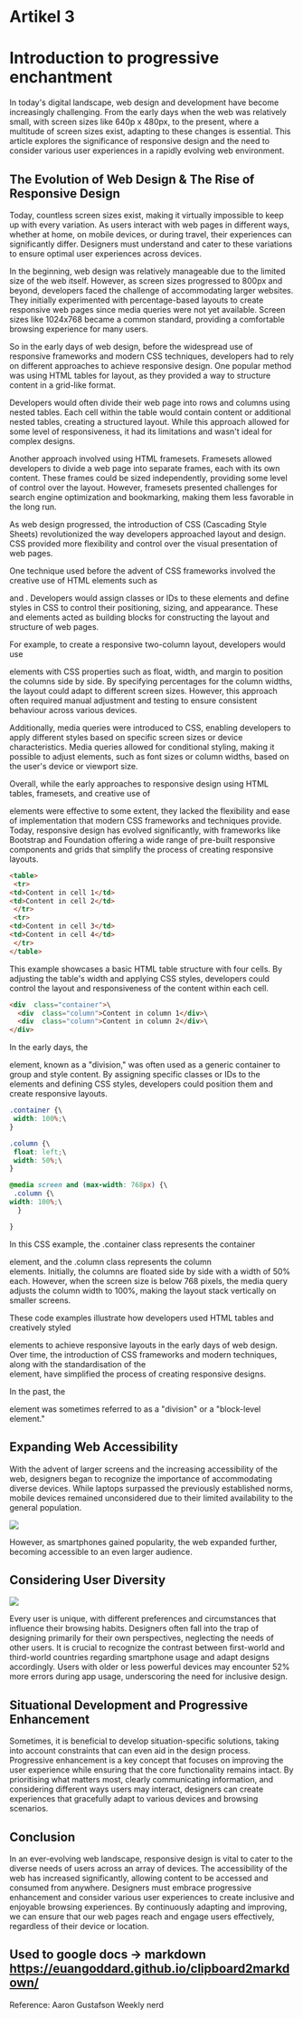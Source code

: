 # Artikel 3

Introduction to progressive enchantment  
============================================================

In today's digital landscape, web design and development have become increasingly challenging. From the early days when the web was relatively small, with screen sizes like 640p x 480px, to the present, where a multitude of screen sizes exist, adapting to these changes is essential. This article explores the significance of responsive design and the need to consider various user experiences in a rapidly evolving web environment.

The Evolution of Web Design & The Rise of Responsive Design
-----------------------------------------------------------

Today, countless screen sizes exist, making it virtually impossible to keep up with every variation. As users interact with web pages in different ways, whether at home, on mobile devices, or during travel, their experiences can significantly differ. Designers must understand and cater to these variations to ensure optimal user experiences across devices.

In the beginning, web design was relatively manageable due to the limited size of the web itself. However, as screen sizes progressed to 800px and beyond, developers faced the challenge of accommodating larger websites. They initially experimented with percentage-based layouts to create responsive web pages since media queries were not yet available. Screen sizes like 1024x768 became a common standard, providing a comfortable browsing experience for many users.

So in the early days of web design, before the widespread use of responsive frameworks and modern CSS techniques, developers had to rely on different approaches to achieve responsive design. One popular method was using HTML tables for layout, as they provided a way to structure content in a grid-like format.

Developers would often divide their web page into rows and columns using nested tables. Each cell within the table would contain content or additional nested tables, creating a structured layout. While this approach allowed for some level of responsiveness, it had its limitations and wasn't ideal for complex designs.

Another approach involved using HTML framesets. Framesets allowed developers to divide a web page into separate frames, each with its own content. These frames could be sized independently, providing some level of control over the layout. However, framesets presented challenges for search engine optimization and bookmarking, making them less favorable in the long run.

As web design progressed, the introduction of CSS (Cascading Style Sheets) revolutionized the way developers approached layout and design. CSS provided more flexibility and control over the visual presentation of web pages.

One technique used before the advent of CSS frameworks involved the creative use of HTML elements such as <div> and <span>. Developers would assign classes or IDs to these elements and define styles in CSS to control their positioning, sizing, and appearance. These <div> and <span> elements acted as building blocks for constructing the layout and structure of web pages.

For example, to create a responsive two-column layout, developers would use <div> elements with CSS properties such as float, width, and margin to position the columns side by side. By specifying percentages for the column widths, the layout could adapt to different screen sizes. However, this approach often required manual adjustment and testing to ensure consistent behaviour across various devices.

Additionally, media queries were introduced to CSS, enabling developers to apply different styles based on specific screen sizes or device characteristics. Media queries allowed for conditional styling, making it possible to adjust elements, such as font sizes or column widths, based on the user's device or viewport size.

Overall, while the early approaches to responsive design using HTML tables, framesets, and creative use of <div> elements were effective to some extent, they lacked the flexibility and ease of implementation that modern CSS frameworks and techniques provide. Today, responsive design has evolved significantly, with frameworks like Bootstrap and Foundation offering a wide range of pre-built responsive components and grids that simplify the process of creating responsive layouts.


```html
<table>
 <tr>
<td>Content in cell 1</td>
<td>Content in cell 2</td>
 </tr>
 <tr>
<td>Content in cell 3</td>
<td>Content in cell 4</td>
 </tr>
</table>
```

This example showcases a basic HTML table structure with four cells. By adjusting the table's width and applying CSS styles, developers could control the layout and responsiveness of the content within each cell.
```html
<div  class="container">\
  <div  class="column">Content in column 1</div>\
  <div  class="column">Content in column 2</div>\
</div>
```

In the early days, the <div> element, known as a "division," was often used as a generic container to group and style content. By assigning specific classes or IDs to the <div> elements and defining CSS styles, developers could position them and create responsive layouts.

```css
.container {\
 width: 100%;\
}

.column {\
 float: left;\
 width: 50%;\
}

@media screen and (max-width: 768px) {\
 .column {\
width: 100%;\
  }

}
```

In this CSS example, the .container class represents the container <div> element, and the .column class represents the column <div> elements. Initially, the columns are floated side by side with a width of 50% each. However, when the screen size is below 768 pixels, the media query adjusts the column width to 100%, making the layout stack vertically on smaller screens.

These code examples illustrate how developers used HTML tables and creatively styled <div> elements to achieve responsive layouts in the early days of web design. Over time, the introduction of CSS frameworks and modern techniques, along with the standardisation of the <div> element, have simplified the process of creating responsive designs.

In the past, the <div> element was sometimes referred to as a "division" or a "block-level element."

Expanding Web Accessibility
---------------------------

With the advent of larger screens and the increasing accessibility of the web, designers began to recognize the importance of accommodating diverse devices. While laptops surpassed the previously established norms, mobile devices remained unconsidered due to their limited availability to the general population. 

![](https://lh6.googleusercontent.com/2mlqw92EkMqP9NjkcYoZymEfT8VM5I5hjTSYHQU5pZsgeFEMkiBTTIA9bdrmJrbHgsg4Ha57WU7Oyy3jTzkgASyFnl9-B6K06PViNBolXvooS_vpHh6-IDysn1qoMUXw9X9hZQfbRlC7715R-EI2BpU)

However, as smartphones gained popularity, the web expanded further, becoming accessible to an even larger audience.

Considering User Diversity
--------------------------

![](https://lh6.googleusercontent.com/bJ2tMRpUP1qiXofetheuXJWsIEdmmgqLzLsjHp9H5t7LPGrQpkDoiPRh7kwSGaE-1TMFqfLsAqISkYOmITEh5IaRHITuQgwE1gMEUM5K2yrqQe4ZXxFEi5rWERG3dt2RQ7ksX-Y72ZLuWntqVaZpu2E)

Every user is unique, with different preferences and circumstances that influence their browsing habits. Designers often fall into the trap of designing primarily for their own perspectives, neglecting the needs of other users. It is crucial to recognize the contrast between first-world and third-world countries regarding smartphone usage and adapt designs accordingly. Users with older or less powerful devices may encounter 52% more errors during app usage, underscoring the need for inclusive design.

Situational Development and Progressive Enhancement
---------------------------------------------------

Sometimes, it is beneficial to develop situation-specific solutions, taking into account constraints that can even aid in the design process. Progressive enhancement is a key concept that focuses on improving the user experience while ensuring that the core functionality remains intact. By prioritising what matters most, clearly communicating information, and considering different ways users may interact, designers can create experiences that gracefully adapt to various devices and browsing scenarios.

Conclusion
----------

In an ever-evolving web landscape, responsive design is vital to cater to the diverse needs of users across an array of devices. The accessibility of the web has increased significantly, allowing content to be accessed and consumed from anywhere. Designers must embrace progressive enhancement and consider various user experiences to create inclusive and enjoyable browsing experiences. By continuously adapting and improving, we can ensure that our web pages reach and engage users effectively, regardless of their device or location.


Used to google docs -> markdown https://euangoddard.github.io/clipboard2markdown/
----------
Reference: Aaron Gustafson Weekly nerd
